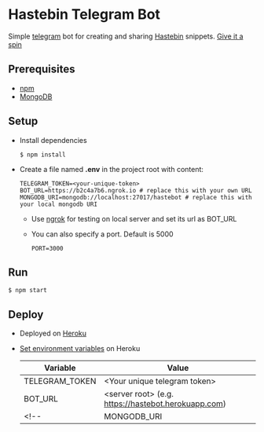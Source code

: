 # Hastebin Telegram Bot
Simple [telegram](https://telegram.org/) bot for creating and sharing [Hastebin](https://github.com/seejohnrun/haste-server) snippets. [Give it a spin](https://telegram.me/hastebin_tsnaik_bot)

## Prerequisites
- [npm](https://www.npmjs.com/get-npm)
- [MongoDB](https://www.mongodb.com)

## Setup
- Install dependencies

  ```shell script
  $ npm install
  ```
  
- Create a file named **.env** in the project root with content:

  ```
  TELEGRAM_TOKEN=<your-unique-token>
  BOT_URL=https://b2c4a7b6.ngrok.io # replace this with your own URL
  MONGODB_URI=mongodb://localhost:27017/hastebot # replace this with your local mongodb URI
  ```
  
  - Use [ngrok](https://ngrok.com/) for testing on local server and set its url as BOT_URL
  - You can also specify a port. Default is 5000
  
    ```
    PORT=3000
    ```

## Run

```shell script
$ npm start
```

## Deploy
- Deployed on [Heroku](https://www.heroku.com/)
- [Set environment variables](https://devcenter.heroku.com/articles/config-vars) on Heroku

  |Variable        | Value                                              |
  |----------------|----------------------------------------------------|
  |TELEGRAM_TOKEN  | \<Your unique telegram token>                      |
  |BOT_URL         |\<server root> (e.g. https://hastebot.herokuapp.com)|
  <!-- |MONGODB_URI       | \<mongodb uri>                                     | -->